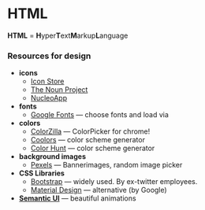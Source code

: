 # HTML

**HTML** = **H**yper**T**ext**M**arkup**L**anguage

### Resources for design
- **icons**
  * [Icon Store](http://iconstore.co/)
  * [The Noun Project](https://thenounproject.com/)
  * [NucleoApp](https://nucleoapp.com/)
- **fonts**
  * [Google Fonts](https://fonts.google.com/) — choose fonts and load via <link>
- **colors**
  * [ColorZilla](http://www.colorzilla.com/chrome/) — ColorPicker for chrome!
  * [Coolors](https://coolors.co/) — color scheme generator
  * [Color Hunt](https://colorhunt.co/) — color scheme generator
- **background images**
  * [Pexels](https://www.pexels.com/) — Bannerimages, random image picker
- **CSS Libraries**
  * [Bootstrap](https://getbootstrap.com/) — widely used. By ex-twitter employees.
  * [Material Design](https://material.io/design/) — alternative (by Google)
- **[Semantic UI](https://semantic-ui.com/)** — beautiful animations
